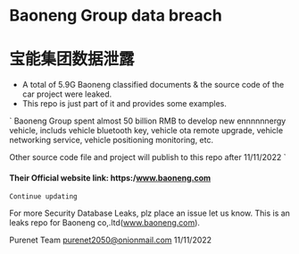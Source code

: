 
# Baoneng Group data breach
# 宝能集团数据泄露

- A total of 5.9G Baoneng classified documents & the source code of the car project were leaked.
- This repo is just part of it and provides some examples.

`
Baoneng Group spent almost 50 billion RMB to develop new ennnnnnergy vehicle, includs vehicle bluetooth key, vehicle ota remote upgrade, vehicle networking service, vehicle positioning monitoring, etc.

Other source code file and project will publish to this repo after 11/11/2022
`

#### Their Official website link: https:/www.baoneng.com

`Continue updating`








For more Security Database Leaks, plz place an issue let us know.
This is an leaks repo for Baoneng co,.ltd(www.baoneng.com).


Purenet Team
purenet2050@onionmail.com
11/11/2022
